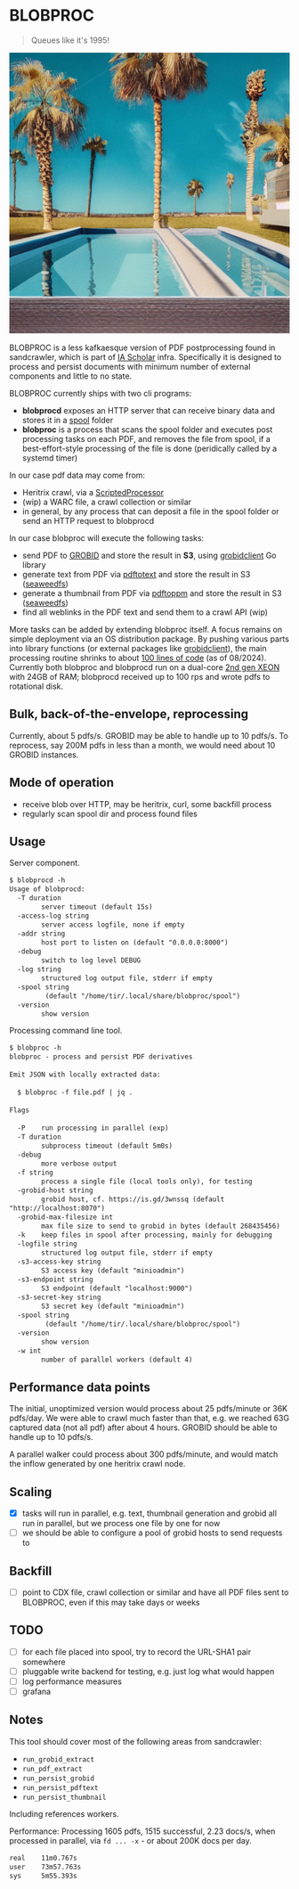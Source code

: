 # BLOBPROC

> Queues like it's 1995!

![](static/00741.png)

BLOBPROC is a less kafkaesque version of PDF postprocessing found in
sandcrawler, which is part of [IA Scholar](https://scholar.archive.org) infra.
Specifically it is designed to process and persist documents with minimum
number of external components and little to no state.

BLOBPROC currently ships with two cli programs:

* **blobprocd** exposes an HTTP server that can receive binary data and stores
  it in a
  [spool](https://refspecs.linuxfoundation.org/FHS_3.0/fhs/ch05s14.html) folder
* **blobproc** is a process that scans the spool folder and executes post
  processing tasks on each PDF, and removes the file from spool, if a
  best-effort-style processing of the file is done (peridically called by a
  systemd timer)

In our case pdf data may come from:

* Heritrix crawl, via a [ScriptedProcessor](https://github.com/miku/blobproc/blob/bf5b5a3f5f7e38f996ec4be9179855f4b059cfb7/extra/heritrix/fetch-processor-snippet.xml#L30-L137)
* (wip) a WARC file, a crawl collection or similar
* in general, by any process that can deposit a file in the spool folder or send an HTTP request to blobprocd

In our case blobproc will execute the following tasks:

* send PDF to [GROBID](https://github.com/kermitt2/grobid) and store the result in **S3**, using [grobidclient](https://github.com/miku/grobidclient) Go library
* generate text from PDF via [pdftotext](https://www.xpdfreader.com/pdftotext-man.html) and store the result in S3 ([seaweedfs](https://github.com/seaweedfs/seaweedfs))
* generate a thumbnail from PDF via [pdftoppm](https://www.xpdfreader.com/pdftoppm-man.html) and store the result in S3 ([seaweedfs](https://github.com/seaweedfs/seaweedfs))
* find all weblinks in the PDF text and send them to a crawl API (wip)

More tasks can be added by extending blobproc itself. A focus remains on simple
deployment via an OS distribution package. By pushing various parts into library
functions (or external packages like [grobidclient](https://miku/grobidclient)), the main processing routine shrinks to about [100 lines of
code](https://github.com/miku/blobproc/blob/37f9cd7873f1e08400f46e98640e2b24bd37a088/walker.go#L64-L166)
(as of 08/2024). Currently both blobproc and blobprocd run on a dual-core [2nd
gen
XEON](https://ark.intel.com/content/www/us/en/ark/products/193394/intel-xeon-silver-4216-processor-22m-cache-2-10-ghz.html) with 24GB of RAM;
blobprocd received up to 100 rps and wrote pdfs to rotational disk.

## Bulk, back-of-the-envelope, reprocessing

Currently, about 5 pdfs/s. GROBID may be able to handle up to 10 pdfs/s. To
reprocess, say 200M pdfs in less than a month, we would need about 10 GROBID
instances.

## Mode of operation

* receive blob over HTTP, may be heritrix, curl, some backfill process
* regularly scan spool dir and process found files

## Usage

Server component.

```
$ blobprocd -h
Usage of blobprocd:
  -T duration
        server timeout (default 15s)
  -access-log string
        server access logfile, none if empty
  -addr string
        host port to listen on (default "0.0.0.0:8000")
  -debug
        switch to log level DEBUG
  -log string
        structured log output file, stderr if empty
  -spool string
         (default "/home/tir/.local/share/blobproc/spool")
  -version
        show version
```

Processing command line tool.

```
$ blobproc -h
blobproc - process and persist PDF derivatives

Emit JSON with locally extracted data:

  $ blobproc -f file.pdf | jq .

Flags

  -P    run processing in parallel (exp)
  -T duration
        subprocess timeout (default 5m0s)
  -debug
        more verbose output
  -f string
        process a single file (local tools only), for testing
  -grobid-host string
        grobid host, cf. https://is.gd/3wnssq (default "http://localhost:8070")
  -grobid-max-filesize int
        max file size to send to grobid in bytes (default 268435456)
  -k    keep files in spool after processing, mainly for debugging
  -logfile string
        structured log output file, stderr if empty
  -s3-access-key string
        S3 access key (default "minioadmin")
  -s3-endpoint string
        S3 endpoint (default "localhost:9000")
  -s3-secret-key string
        S3 secret key (default "minioadmin")
  -spool string
         (default "/home/tir/.local/share/blobproc/spool")
  -version
        show version
  -w int
        number of parallel workers (default 4)
```

## Performance data points

The initial, unoptimized version would process about 25 pdfs/minute or 36K
pdfs/day. We were able to crawl much faster than that, e.g. we reached 63G
captured data (not all pdf) after about 4 hours. GROBID should be able to
handle up to 10 pdfs/s.

A parallel walker could process about 300 pdfs/minute, and would match the
inflow generated by one heritrix crawl node.

## Scaling

* [x] tasks will run in parallel, e.g. text, thumbnail generation and grobid all run in parallel, but we process one file by one for now
* [ ] we should be able to configure a pool of grobid hosts to send requests to

## Backfill

* [ ] point to CDX file, crawl collection or similar and have all PDF files sent to BLOBPROC, even if this may take days or weeks

## TODO

* [ ] for each file placed into spool, try to record the URL-SHA1 pair somewhere
* [ ] pluggable write backend for testing, e.g. just log what would happen
* [ ] log performance measures
* [ ] grafana

## Notes

This tool should cover most of the following areas from sandcrawler:

* `run_grobid_extract`
* `run_pdf_extract`
* `run_persist_grobid`
* `run_persist_pdftext`
* `run_persist_thumbnail`

Including references workers.

Performance: Processing 1605 pdfs, 1515 successful, 2.23 docs/s, when processed
in parallel, via `fd ... -x` - or about 200K docs per day.

```
real    11m0.767s
user    73m57.763s
sys     5m55.393s
```

